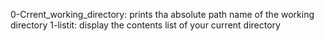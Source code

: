 0-Crrent_working_directory: prints tha absolute path name of the working directory
1-listit: display the contents list of your current directory
